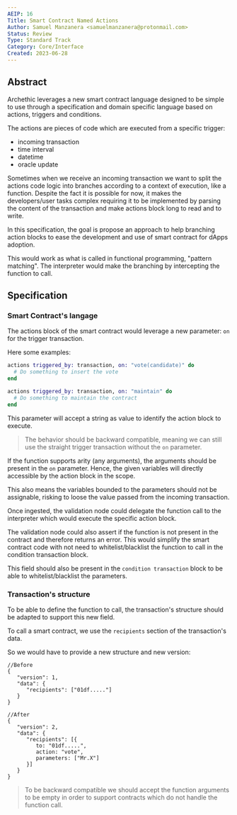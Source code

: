 ```yaml
---
AEIP: 16
Title: Smart Contract Named Actions
Author: Samuel Manzanera <samuelmanzanera@protonmail.com>
Status: Review
Type: Standard Track
Category: Core/Interface
Created: 2023-06-28
---
```


## Abstract

Archethic leverages a new smart contract language designed to be simple to use through a specification and domain specific language based on actions, triggers and conditions.

The actions are pieces of code which are executed from a specific trigger: 
- incoming transaction
- time interval
- datetime
- oracle update

Sometimes when we receive an incoming transaction we want to split the actions code logic into branches according to a context of execution, like a function.
Despite the fact it is possible for now, it makes the developers/user tasks complex requiring it to be implemented by parsing the content of the transaction and make actions block long to read and to write.

In this specification, the goal is propose an approach to help branching action blocks to ease the development and use of smart contract for dApps adoption.

This would work as what is called in functional programming,  "pattern matching".
The interpreter would make the branching by intercepting the function to call.

## Specification

### Smart Contract's langage 

The actions block of the smart contract would leverage a new parameter: `on` for the trigger transaction.

Here some examples:
```elixir
actions triggered_by: transaction, on: "vote(candidate)" do
  # Do something to insert the vote
end

actions triggered_by: transaction, on: "maintain" do
  # Do something to maintain the contract
end
```

This parameter will accept a string as value to identify the action block to execute.

> The behavior should be backward compatible, meaning we can still use the straight trigger transaction without the `on` parameter.

If the function supports arity (any arguments), the arguments should be present in the `on` parameter.
Hence, the given variables will directly accessible by the action block in the scope.

This also means the variables bounded to the parameters should not be assignable, risking to loose the value passed from the incoming transaction. 

Once ingested, the validation node could delegate the function call to the interpreter which would execute the specific action block.

The validation node could also assert if the function is not present in the contract and therefore returns an error. 
This would simplify the smart contract code with not need to whitelist/blacklist the function to call in the condition transaction block.

This field should also be present in the `condition transaction` block to be able to whitelist/blacklist the parameters.

### Transaction's structure

To be able to define the function to call, the transaction's structure should be adapted to support this new field.

To call a smart contract, we use the `recipients` section of the transaction's data.

So we would have to provide a new structure and new version:
```jsonc
//Before
{
   "version": 1,
   "data": {
      "recipients": ["01df....."]
   }  
}

//After
{
   "version": 2,
   "data": {
      "recipients": [{
         to: "01df.....", 
         action: "vote",
         parameters: ["Mr.X"]
      }]
   }  
}
```

> To be backward compatible we should accept the function arguments to be empty in order to support contracts which do not handle the function call.
